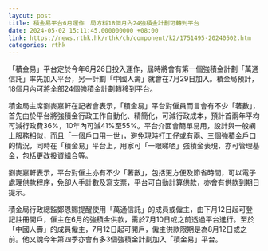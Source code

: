 ```yaml
---
layout: post
title: 積金易平台6月運作　局方料18個月內24強積金計劃可轉到平台
date: 2024-05-02 15:11:45.000000000 +08:00
link: https://news.rthk.hk/rthk/ch/component/k2/1751495-20240502.htm
categories: rthk
---
```


「積金易」平台定於今年6月26日投入運作，屆時將會有第一個強積金計劃「萬通信託」率先加入平台，另一計劃「中國人壽」就會在7月29日加入。積金局預計，18個月內可將全部24個強積金計劃轉移到平台。

積金局主席劉麥嘉軒在記者會表示，「積金易」平台對僱員而言會有不少「著數」，首先由於平台將強積金行政工作自動化、精簡化，可減行政成本，預計首兩年平均可減行政費36%，10年內可減41%至55%。平台介面會簡單易用，設計與一般網上服務相似，而且「一個戶口用一世」，避免現時打工仔或有兩、三個強積金戶口的情況，同時在「積金易」平台上，用家可「一眼睇哂」強積金表現，亦可管理基金，包括更改投資組合等。

劉麥嘉軒表示，平台對僱主亦有不少「著數」，包括更方便及節省時間，可以電子處理供款程序，免卻人手計數及寫支票，平台可自動計算供款，亦會有供款到期日提示。

積金局行政總監鄭恩賜提醒使用「萬通信託」的成員或僱主，由下月12日起可登記註冊開戶，僱主在6月的強積金供款，需於7月10日或之前透過平台進行。至於「中國人壽」的成員僱主，7月12日起可開戶，僱主供款限期是為8月12日或之前。他又說今年第四季亦會有多3個強積金計劃加入「積金易」平台。
